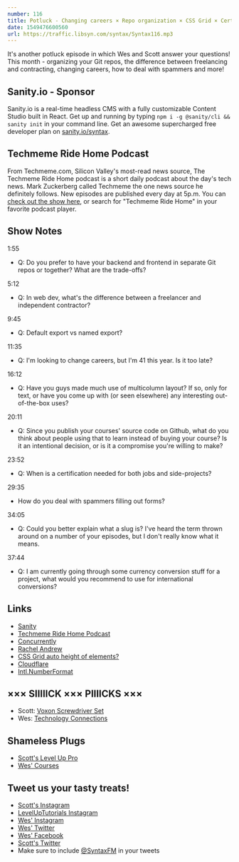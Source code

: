```yaml
---
number: 116
title: Potluck - Changing careers × Repo organization × CSS Grid × Certifications × Freelancing × Spammers × More
date: 1549476600560
url: https://traffic.libsyn.com/syntax/Syntax116.mp3
---
```


It's another potluck episode in which Wes and Scott answer your questions! This month - organizing your Git repos, the difference between freelancing and contracting, changing careers, how to deal with spammers and more!

## Sanity.io - Sponsor

Sanity.io is a real-time headless CMS with a fully customizable Content Studio built in React. Get up and running by typing `npm i -g @sanity/cli && sanity init` in your command line. Get an awesome supercharged free developer plan on [sanity.io/syntax](https://sanity.io/syntax?utm_source=syntax-fm&utm_campaign=syntax1). 

## Techmeme Ride Home Podcast

From Techmeme.com, Silicon Valley's most-read news source, The Techmeme Ride Home podcast is a short daily podcast about the day's tech news. Mark Zuckerberg called Techmeme the one news source he definitely follows. New episodes are published every day at 5p.m. You can [check out the show here](https://itunes.apple.com/us/podcast/techmeme-ride-home/id1355212895), or search for "Techmeme Ride Home" in your favorite podcast player.

## Show Notes

1:55

* Q: Do you prefer to have your backend and frontend in separate Git repos or together? What are the trade-offs?

5:12

* Q: In web dev, what's the difference between a freelancer and independent contractor?

9:45

* Q: Default export vs named export?

11:35

* Q: I'm looking to change careers, but I'm 41 this year. Is it too late?

16:12

* Q: Have you guys made much use of multicolumn layout? If so, only for text, or have you come up with (or seen elsewhere) any interesting out-of-the-box uses?

20:11

* Q: Since you publish your courses' source code on Github, what do you think about people using that to learn instead of buying your course? Is it an intentional decision, or is it a compromise you're willing to make?

23:52

* Q: When is a certification needed for both jobs and side-projects?

29:35

* How do you deal with spammers filling out forms?

34:05

* Q: Could you better explain what a slug is? I've heard the term thrown around on a number of your episodes, but I don't really know what it means.

37:44

* Q: I am currently going through some currency conversion stuff for a project, what would you recommend to use for international conversions?

## Links
* [Sanity](https://sanity.io/syntax?utm_source=syntax-fm&utm_campaign=syntax1)
* [Techmeme Ride Home Podcast](https://itunes.apple.com/us/podcast/techmeme-ride-home/id1355212895)
* [Concurrently](https://www.npmjs.com/package/concurrently)
* [Rachel Andrew](https://rachelandrew.co.uk/)
* [CSS Grid auto height of elements?](https://github.com/rachelandrew/cssgrid-ama/issues/19)
* [Cloudflare](https://www.cloudflare.com/)
* [Intl.NumberFormat](https://developer.mozilla.org/en-US/docs/Web/JavaScript/Reference/Global_Objects/NumberFormat)

## ××× SIIIIICK ××× PIIIICKS ×××

* Scott: [Voxon Screwdriver Set](https://amzn.to/2RErmzr)
* Wes: [Technology Connections](https://www.youtube.com/channel/UCy0tKL1T7wFoYcxCe0xjN6Q/videos?flow=grid&view=0&sort=p)

## Shameless Plugs

* [Scott's Level Up Pro](https://LevelUpTutorials.com/pro)
* [Wes' Courses](https://www.wesbos.com/courses)

## Tweet us your tasty treats!

* [Scott's Instagram](https://www.instagram.com/stolinski/)
* [LevelUpTutorials Instagram](https://www.instagram.com/LevelUpTutorials/)
* [Wes' Instagram](https://www.instagram.com/wesbos/)
* [Wes' Twitter](https://twitter.com/wesbos)
* [Wes' Facebook](https://www.facebook.com/wesbos.developer)
* [Scott's Twitter](https://twitter.com/stolinski)
* Make sure to include [@SyntaxFM](https://twitter.com/SyntaxFM) in your tweets
